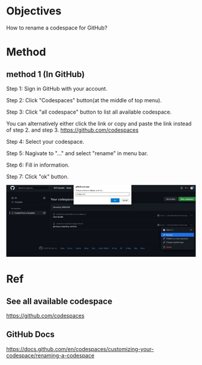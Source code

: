 # Objectives
How to rename a codespace for GitHub?

# Method
## method 1 (In GitHub)
Step 1:
Sign in GitHub with your account.

Step 2:
Click "Codespaces" button(at the middle of top menu).

Step 3:
Click "all codespace" button to list all available codespace.

You can alternatively either click the link or copy and paste the link instead of step 2. and step 3.
https://github.com/codespaces

Step 4:
Select your codespace.

Step 5:
Nagivate to "..." and select "rename" in menu bar.

Step 6:
Fill in information.

Step 7:
Click "ok" button.

<img src="https://github.com/40843245/Github_tutorial/blob/main/CodeSpace/Rename/RenameCodespace1.jpg">
 
# Ref
## See all available codespace
https://github.com/codespaces
## GitHub Docs
https://docs.github.com/en/codespaces/customizing-your-codespace/renaming-a-codespace
